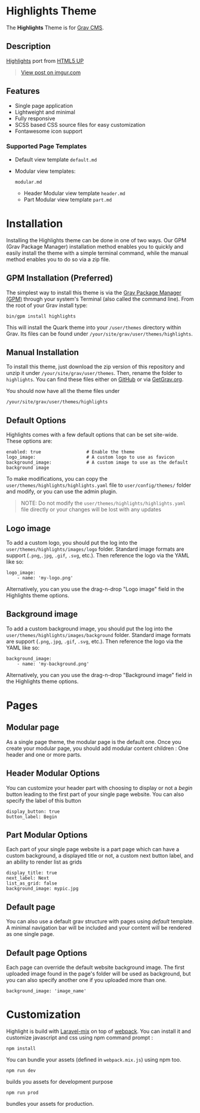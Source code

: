 # Highlights Theme

The **Highlights** Theme is for [Grav CMS](http://github.com/getgrav/grav).

## Description

[Highlights](https://html5up.net/highlights) port from [HTML5 UP](https://html5up.net/)

<blockquote class="imgur-embed-pub" lang="en" data-id="3r20N9J"><a href="https://imgur.com/3r20N9J">View post on imgur.com</a></blockquote><script async src="//s.imgur.com/min/embed.js" charset="utf-8"></script>

## Features

- Single page application
- Lightweight and minimal
- Fully responsive
- SCSS based CSS source files for easy customization
- Fontawesome icon support

### Supported Page Templates

- Default view template `default.md`

- Modular view templates:

  ```
  modular.md
  ```

  - Header Modular view template `header.md`
  - Part Modular view template `part.md`

# Installation

Installing the Highlights theme can be done in one of two ways. Our GPM  (Grav Package Manager) installation method enables you to quickly and easily install the theme with a simple terminal command, while the  manual method enables you to do so via a zip file.

## GPM Installation (Preferred)

The simplest way to install this theme is via the [Grav Package Manager (GPM)](http://learn.getgrav.org/advanced/grav-gpm) through your system's Terminal (also called the command line).  From the root of your Grav install type:

```
bin/gpm install highlights
```

This will install the Quark theme into your `/user/themes` directory within Grav. Its files can be found under `/your/site/grav/user/themes/highlights`.

## Manual Installation

To install this theme, just download the zip version of this repository and unzip it under `/your/site/grav/user/themes`. Then, rename the folder to `highlights`. You can find these files either on [GitHub](https://github.com/loranger/grav-theme-highlights) or via [GetGrav.org](http://getgrav.org/downloads/themes).

You should now have all the theme files under

```
/your/site/grav/user/themes/highlights
```

## Default Options

Highlights comes with a few default options that can be set site-wide.  These options are:

```
enabled: true                 # Enable the theme
logo_image:                   # A custom logo to use as favicon
background_image:             # A custom image to use as the default background image
```

To make modifications, you can copy the `user/themes/highlights/highlights.yaml` file to `user/config/themes/` folder and modify, or you can use the admin plugin.

> NOTE: Do not modify the `user/themes/highlights/highlights.yaml` file directly or your changes will be lost with any updates

## Logo image

To add a custom logo, you should put the log into the `user/themes/highlights/images/logo` folder.  Standard image formats are support (`.png`,`.jpg`, `.gif`, `.svg`, etc.).  Then reference the logo via the YAML like so:

```
logo_image:
    - name: 'my-logo.png'
```

Alternatively, you can you use the drag-n-drop "Logo image" field in the Highlights theme options.

## Background image

To add a custom background image, you should put the log into the `user/themes/highlights/images/background` folder.  Standard image formats are support (`.png`,`.jpg`, `.gif`, `.svg`, etc.).  Then reference the logo via the YAML like so:

```
background_image:
    - name: 'my-background.png'
```

Alternatively, you can you use the drag-n-drop "Background image" field in the Highlights theme options.

# Pages

## Modular page

As a single page theme, the modular page is the default one. Once you create your modular page, you should add modular content children : One header and one or more parts.

## Header Modular Options

You can customize your header part with choosing to display or not a *begin* button leading to the first part of your single page website. You can also specify the label of this button

```
display_button: true
button_label: Begin
```

## Part Modular Options

Each part of your single page website is a part page which can have a custom background, a displayed title or not, a custom next button label, and an ability to render list as grids

```
display_title: true
next_label: Next
list_as_grid: false
background_image: mypic.jpg
```

## Default page

You can also use a default grav structure with pages using *default* template. A minimal navigation bar will be included and your content will be rendered as one single page.

## Default page Options

Each page can override the default website background image. The first uploaded image found in the page's folder will be used as background, but you can also specify another one if you uploaded more than one.

```
background_image: 'image_name'
```

# Customization

Highlight is build with [Laravel-mix](https://laravel-mix.com) on top of [webpack](https://webpack.js.org/). You can install it and customize javascript and css using npm command prompt :

```shell
npm install
```

You can bundle your assets (defined in `webpack.mix.js`) using npm too.

```shell
npm run dev
```

builds you assets for development purpose

```shell
npm run prod
```

bundles your assets for production.
